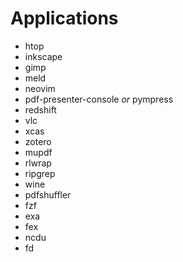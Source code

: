 # Applications

- htop
- inkscape
- gimp
- meld
- neovim
- pdf-presenter-console _or_ pympress
- redshift
- vlc
- xcas
- zotero
- mupdf
- rlwrap
- ripgrep
- wine
- pdfshuffler
- fzf
- exa
- fex
- ncdu
- fd
